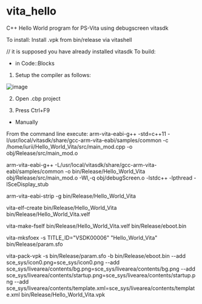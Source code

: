 # vita_hello
C++ Hello World program for PS-Vita using debugscreen vitasdk

To install:
Install .vpk from bin/release via vitashell


// it is supposed you have already installed vitasdk
To build:

- in Code::Blocks

1. Setup the compiler as follows:

![image](https://user-images.githubusercontent.com/74510763/131345465-43eec63b-660d-4c26-ae5d-f80ab43c95f1.png)

2. Open .cbp project

3. Press Ctrl+F9

- Manually

From the command line execute:
arm-vita-eabi-g++ -std=c++11 -I/usr/local/vitasdk/share/gcc-arm-vita-eabi/samples/common -c /home/iurii/Hello_World_Vita/src/main_mod.cpp -o obj/Release/src/main_mod.o

arm-vita-eabi-g++ -L/usr/local/vitasdk/share/gcc-arm-vita-eabi/samples/common -o bin/Release/Hello_World_Vita obj/Release/src/main_mod.o  -Wl,-q  obj/debugScreen.o -lstdc++ -lpthread -lSceDisplay_stub

arm-vita-eabi-strip -g bin/Release/Hello_World_Vita

vita-elf-create bin/Release/Hello_World_Vita bin/Release/Hello_World_Vita.velf

vita-make-fself bin/Release/Hello_World_Vita.velf bin/Release/eboot.bin

vita-mksfoex -s TITLE_ID="VSDK00006" "Hello_World_Vita" bin/Release/param.sfo

vita-pack-vpk -s bin/Release/param.sfo -b bin/Release/eboot.bin --add sce_sys/icon0.png=sce_sys/icon0.png --add sce_sys/livearea/contents/bg.png=sce_sys/livearea/contents/bg.png --add sce_sys/livearea/contents/startup.png=sce_sys/livearea/contents/startup.png --add sce_sys/livearea/contents/template.xml=sce_sys/livearea/contents/template.xml bin/Release/Hello_World_Vita.vpk

